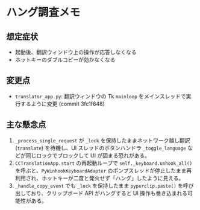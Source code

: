# ハング調査メモ

## 想定症状
- 起動後、翻訳ウィンドウ上の操作が応答しなくなる
- ホットキーのダブルコピーが効かなくなる

## 変更点
- `translator_app.py`: 翻訳ウィンドウの Tk `mainloop` をメインスレッドで実行するように変更 (commit 3fc1f648)

## 主な懸念点
1. `_process_single_request` が `_lock` を保持したままネットワーク越し翻訳 (`translate`) を待機し、UI スレッドのボタンハンドラ `_toggle_language` などが同じロックでブロックして UI が固まる恐れがある。
2. `CCTranslationApp.start` の再起動ループで `self._keyboard.unhook_all()` を呼ぶと、`PyWinhookKeyboardAdapter` のポンプスレッドが停止したまま再利用され、ホットキーが二度と発火せず「ハング」したように見える。
3. `_handle_copy_event` でも `_lock` を保持したまま `pyperclip.paste()` を呼び出しており、クリップボード API がハングすると UI 操作も巻き込まれる可能性がある。

